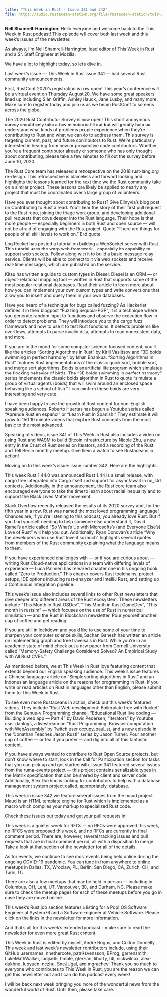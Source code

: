 ```yaml
---
title: "This Week in Rust - Issue 341 and 342"
file: https://audio.rustacean-station.org/file/rustacean-station/twir-2020-05-26.mp3
---
```


__Nell Shamrell-Harrington__: Hello everyone and welcome back to the This Week in Rust podcast! This episode will cover both last week and this week’s issues of the newsletter.

As always, I’m Nell Shamrell-Harrington, lead editor of This Week in Rust and a Sr. Staff Engineer at Mozilla.

We have a lot to highlight today, so let’s dive in.

Last week’s issue — This Week in Rust issue 341 — had several Rust community announcements.

First, RustConf 2020’s registration is now open! This year’s conference will be a virtual event on Thursday August 20. We have some great speakers lined up including Siân Griffin, Ashley Hauck, Jane Lusby, and many more. Make sure to register today and join us as we beam RustConf to screens across the globe.

The 2020 Rust Contributor Survey is now open! This short anonymous survey should only take a few minutes to fill out but will greatly help us understand what kinds of problems people experience when they’re contributing to Rust and what we can do to address them. This survey is targeting current, past, and future contributors to Rust. We’re particularly interested in hearing from new or prospective code contributors. Whether you’re a frequent contributor already or someone who has only thought about contributing, please take a few minutes to fill out the survey before June 10, 2020.

The Rust Core team has released a retrospective on the 2018 rust-lang.org re-design. This retrospective is blameless and forward looking and highlights the lessons learned for the next time we the Rust community take on a similar project. These lessons can likely be applied to nearly any project that must be coordinated over a large group of volunteers.

Have you ever thought about contributing to Rust? Give Elinyvia’s blog post on Contributing to Rust a read. You’ll hear the story of their first pull request to the Rust repo, joining the triage work group, and developing additional pull requests that dove deeper into the Rust language. Their hope is that more people — especially beginners in both Rust and open source — will not be afraid of engaging with the Rust project. Quote “There are things for people of all skill levels to work on.” End quote.

Log Rocket has posted a tutorial on building a WebSocket server with Rust. This tutorial uses the warp web framework - especially its capability to support web sockets. Follow along with it to build a basic message relay service. Clients will be able to connect to it via web sockets and receive real-time messages, which are published on the service.

Kitsu has written a guide to custom types in Diesel. Diesel is an ORM — or object-relational mapping tool — written in Rust that supports some of the most popular relational databases. Read their article to learn more about how you can implement your own custom types and write conversions that allow you to insert and query them in your own databases.

Have you heard of a technique for bugs called fuzzing? As Hackeriet defines it in their blogpost “Fuzzing Sequoia-PGP”, it is a technique where you generate random input to functions and observe the execution flow in order to detect problems. They will introduce you to the cargo fuzz framework and how to use it to test Rust functions. It detects problems like overflows, attempts to parse invalid data, attempts to read nonexistent data, and more.

If you are in the mood for some computer science focused content, you’ll like the articles “Sorting Algorithms in Rust” by Kirill Vasiltsov and “3D boids swimming in perfect harmony” by Ishan Bhankua. “Sorting Algorithms in Rust” features Rust implementations of the classic quick sort, bubble sort, and merge sort algorithms. Boids is an artificial life program which simulates the flocking behavior of birds. The “3D boids swimming in perfect harmony” series implements the classic boids algorithm in Rust to quote “simulate a group of virtual agents (boids) that will swim around an enclosed space behaving like a school of fish.” I can confirm these boids are very interesting and very cute.

I have been happy to see the growth of Rust content for non-English speaking audiences. Roberto Huertas has begun a Youtube series called “Aprende Rust en español” or “Learn Rust in Spanish.” They estimate it will grow to 150 10 minute videos that explore Rust concepts from the most basic to the most advanced.

Speaking of videos, issue 341 of This Week in Rust also includes a video on using Rust and WASM to build Bitcoin infrastructure by Nicole Zhu, a new entry in the Crust of Rust series on Iterators, and a recording of the Rust and Tell Berlin monthly meetup. Give them a watch to see Rustaceans in action!

Moving on to this week’s issue: issue number 342. Here are the highlights.

This week Rust 1.44.0 was announced! Rust 1.44 is a small release, with cargo tree integrated into Cargo itself and support for async/await in no_std contexts. Additionally, in the announcement, the Rust core team also encouraged everyone to take the time to learn about racial inequality and to support the Black Lives Matter movement. 

Stack Overflow recently released the results of its 2020 survey and, for the fifth year in a row, Rust was named the most loved programming language! Chances are, if you’re listening to this podcast, you already love Rust. But if you find yourself needing to help someone else understand it, David Ramel’s article called “So What’s Up with Microsofts’s (and Everyone Else’s) Love of Rust” will help you out. Additionally, Ryan Donovan’s article “Why the developers who use Rust love it so much” highlights several quotes from members of the Rust community explaining what the language means to them.

If you have experienced challenges with — or if you are curious about — writing Rust Cloud-native applications in a team with differing levels of experience — Luca Palmieri has released chapter one in his ongoing book called “Zero to Production.” This chapter covers Rust toolchains, project setups, IDE options including rust-analyzer and IntelliJ Rust, and setting up a Continuous Integration pipeline.

This week’s issue also includes several links to other Rust newsletters that dive deeper into different areas of the Rust ecosystem. These newsletters include “This Month in Rust OSDev”, “This Month in Rust GameDev”, “This month in rustsim” — which focuses on the use of Rust in numerical simulation — and the Rust in Blockchain newsletter. Pour yourself another cup of coffee and get reading!

If you are still in lockdown and you’d like to use some of your time to sharpen your computer science skills, Sachan Ganesh has written an article on implementing graph and tree traversals in Rust. While you’re in an academic state of mind check out a new paper from Cornell University called “Memory-Safety Challenge Considered Solved? An Empirical Study with All Rust CVEs.”

As mentioned before, we at This Week in Rust love featuring content that extends beyond our English speaking audience. This week’s issue features a Chinese language article on “Simple sorting algorithms in Rust” and an Indonesian language article on the reasons for programming in Rust. If you write or read articles on Rust in languages other than English, please submit them to This Week in Rust.

To see even more Rustaceans in action, check out this week’s featured videos. They include “Rust Web development: Boilerplate free with Rocket” from the Genus-v Programming channel, “Educational Rust live coding — Building a web app — Part 4” by David Pedersen, “Iterators” by Youtube user danlogs, a livestream on “Rust Programming: Browser computation with WebAssembly” by Twitch user occupy_paul_st, and a new episode in the “Jonathan Teaches Jason Rust!” series by Jason Turner.  Pour another cup of coffee — or tea if you prefer — and dig into all of this fantastic content.

If you have always wanted to contribute to Rust Open Source projects, but don’t know where to start, look in the Call for Participation section for tasks that you can pick up and get started with. Issue 341 featured several issues from the ruma-events project — this project contains serializable types in the Matrix specification that can be shared by client and server code. Additionally, Alex Dukhno is looking for contributors to help with a database management system project called, appropriately, database.

This week in issue 342 we feature several issues from the maud project. Maud is an HTML template engine for Rust which is implemented as a macro which compiles your markup to specialized Rust code. 

Check these issues out today and get your pull requests in!

This week is a quieter week for RFCs — no RFCs were approved this week, no RFCS were proposed this week, and no RFCs are currently in final comment period. There are, however, several tracking issues and pull requests that are in final comment period, all with a disposition to merge. Take a look at that section of the newsletter for all of the details.

As for events, we continue to see most events being held online during the ongoing COVID-19 pandemic. You can tune in from anywhere to online meetups in Dallas, TX, Wroclaw, PL, Berlin, San Diego, CA, Zurich, CH, and Turin, IT. 

There are also a few meetups that may be held in person — including in Columbus, OH, Lehi, UT, Vancouver, BC, and Durham, NC. Please make sure to check the meetup pages for each of these meetups before you go in case they are moved online.

This week’s Rust job section features a listing for a Pop! OS Software Engineer at System76 and a Software Engineer at Vehicle.Software. Please click on the links in the newsletter for more information.

And that’s all for this week’s extended podcast - make sure to read the newsletter for even more great Rust content.

This Week in Rust is edited by myself, Andre Bogus, and Colton Donnelly. This week and last week’s newsletter contributors include, using their GitHub usernames, nnethercote, patriksvensson, BProg, garrensmith, LukeMathWalker, luojia65, hmble, gterzian, liborty, l4l, nickwilcox, alex-dukhno, lupyuen, nczhu, SneJUgal, and mgrachev! Thank you so much to everyone who contributes to This Week in Rust, you are the reason we can get this newsletter out and I can do this podcast every week!

I will be back next week bringing you more of the wonderful news from the wonderful world of Rust. Until then, please take care.

